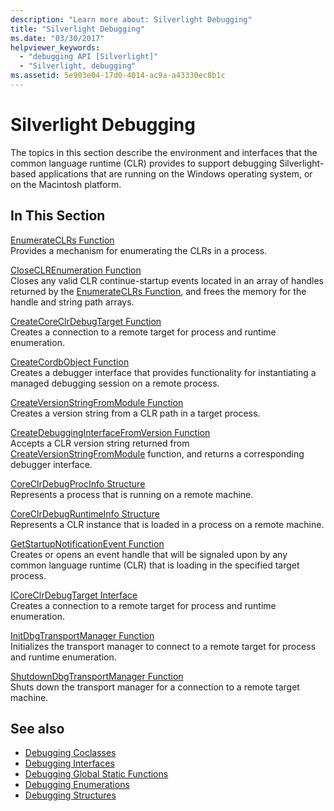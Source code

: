 ```yaml
---
description: "Learn more about: Silverlight Debugging"
title: "Silverlight Debugging"
ms.date: "03/30/2017"
helpviewer_keywords: 
  - "debugging API [Silverlight]"
  - "Silverlight, debugging"
ms.assetid: 5e903e04-17d0-4014-ac9a-a43330ec8b1c
---
```

# Silverlight Debugging

The topics in this section describe the environment and interfaces that the common language runtime (CLR) provides to support debugging Silverlight-based applications that are running on the Windows operating system, or on the Macintosh platform.  
  
## In This Section  

 [EnumerateCLRs Function](enumerateclrs-function-for-silverlight.md)  
 Provides a mechanism for enumerating the CLRs in a process.  
  
 [CloseCLREnumeration Function](closeclrenumeration-function-for-silverlight.md)  
 Closes any valid CLR continue-startup events located in an array of handles returned by the [EnumerateCLRs Function](../../../core/unmanaged-api/debugging/enumerateclrs-function.md), and frees the memory for the handle and string path arrays.  
  
 [CreateCoreClrDebugTarget Function](createcoreclrdebugtarget-function.md)  
 Creates a connection to a remote target for process and runtime enumeration.  
  
 [CreateCordbObject Function](createcordbobject-function.md)  
 Creates a debugger interface that provides functionality for instantiating a managed debugging session on a remote process.  
  
 [CreateVersionStringFromModule Function](createversionstringfrommodule-function-for-silverlight.md)  
 Creates a version string from a CLR path in a target process.  
  
 [CreateDebuggingInterfaceFromVersion Function](createdebugginginterfacefromversion-function-for-silverlight.md)  
 Accepts a CLR version string returned from [CreateVersionStringFromModule](../../../core/unmanaged-api/debugging/createversionstringfrommodule-function.md) function, and returns a corresponding debugger interface.  
  
 [CoreClrDebugProcInfo Structure](coreclrdebugprocinfo-structure.md)  
 Represents a process that is running on a remote machine.  
  
 [CoreClrDebugRuntimeInfo Structure](coreclrdebugruntimeinfo-structure.md)  
 Represents a CLR instance that is loaded in a process on a remote machine.  
  
 [GetStartupNotificationEvent Function](getstartupnotificationevent-function-for-silverlight.md)  
 Creates or opens an event handle that will be signaled upon by any common language runtime (CLR) that is loading in the specified target process.  
  
 [ICoreClrDebugTarget Interface](icoreclrdebugtarget-interface.md)  
 Creates a connection to a remote target for process and runtime enumeration.  
  
 [InitDbgTransportManager Function](initdbgtransportmanager-function.md)  
 Initializes the transport manager to connect to a remote target for process and runtime enumeration.  
  
 [ShutdownDbgTransportManager Function](shutdowndbgtransportmanager-function.md)  
 Shuts down the transport manager for a connection to a remote target machine.  
  
## See also

- [Debugging Coclasses](debugging-coclasses.md)
- [Debugging Interfaces](debugging-interfaces.md)
- [Debugging Global Static Functions](debugging-global-static-functions.md)
- [Debugging Enumerations](debugging-enumerations.md)
- [Debugging Structures](debugging-structures.md)
